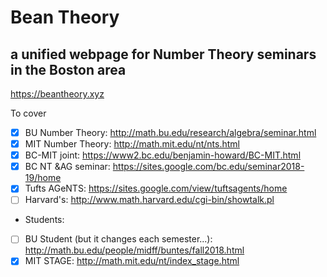 # Bean Theory
## a unified webpage for Number Theory seminars in the Boston area

https://beantheory.xyz


To cover
- [x] BU Number Theory: http://math.bu.edu/research/algebra/seminar.html
- [x] MIT Number Theory: http://math.mit.edu/nt/nts.html
- [x] BC-MIT joint: https://www2.bc.edu/benjamin-howard/BC-MIT.html
- [x] BC NT &AG seminar: https://sites.google.com/bc.edu/seminar2018-19/home
- [x] Tufts AGeNTS: https://sites.google.com/view/tuftsagents/home
- [ ] Harvard's: http://www.math.harvard.edu/cgi-bin/showtalk.pl 

* Students:
- [ ] BU Student (but it changes each semester...): http://math.bu.edu/people/midff/buntes/fall2018.html
- [x] MIT STAGE: http://math.mit.edu/nt/index_stage.html
